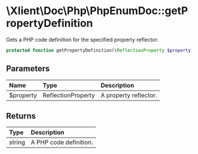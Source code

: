 # \\Xlient\\Doc\\Php\\PhpEnumDoc::getPropertyDefinition

Gets a PHP code definition for the specified property reflector.

```php
protected function getPropertyDefinition(\ReflectionProperty $property): string
```

## Parameters

| Name | Type | Description |
| :--- | :--- | :--- |
| $property | ReflectionProperty | A property reflector. |

## Returns

| Type | Description |
| :--- | :--- |
| string | A PHP code definition. |